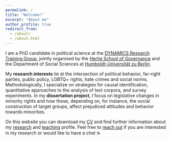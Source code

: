 ```yaml
---
permalink: /
title: "Welcome!"
excerpt: "About me"
author_profile: true
redirect_from: 
  - /about/
  - /about.html
---
```


I am a PhD candidate in political science at the [DYNAMICS Research Training Group](https://www.sowi.hu-berlin.de/en/dynamics), jointly organised by the [Hertie School of Governance](https://www.hertie-school.org/de/) and the Department of Social Sciences at [Humboldt-Universität zu Berlin](https://www.sowi.hu-berlin.de/en/lehrbereiche-en/comparative-political-behavior/team/violeta-haas). 

My **research interests** lie at the intersection of political behavior, far-right parties, public policy, LGBTQ+ rights, hate crimes and social norms. Methodologically, I specialize on strategies for causal identification, quantitative approaches to the analysis of text corpora, and survey experiments. In my **dissertation project**, I focus on legislative changes in minority rights and how these, depending on, for instance, the social construction of target groups, affect prejudiced attitudes and behavior towards minorities. 

On this website you can download my [CV](https://violeta-haas.github.io/cv/) and find further information about my [research](https://violeta-haas.github.io/research/) and [teaching](https://violeta-haas.github.io/teaching/) profile. Feel free to [reach out](mailto:violeta.haas@hu-berlin.de) if you are interested in my research or would like to have a chat :coffee:
